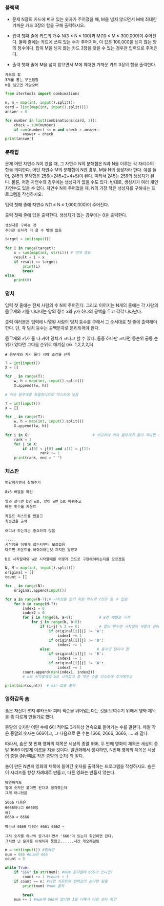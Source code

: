 ### 블랙잭

- 문제
  N장의 카드에 써져 있는 숫자가 주어졌을 때, M을 넘지 않으면서 M에 최대한 가까운 카드 3장의 합을 구해 출력하시오.

- 입력
  첫째 줄에 카드의 개수 N(3 ≤ N ≤ 100)과 M(10 ≤ M ≤ 300,000)이 주어진다. 둘째 줄에는 카드에 쓰여 있는 수가 주어지며, 이 값은 100,000을 넘지 않는 양의 정수이다. 합이 M을 넘지 않는 카드 3장을 찾을 수 있는 경우만 입력으로 주어진다.

- 출력
  첫째 줄에 M을 넘지 않으면서 M에 최대한 가까운 카드 3장의 합을 출력한다.

```
카드의 합
3개를 뽑는 부분집합
m을 넘으면 게임오버
```

```python
from itertools import combinations

n, m = map(int, input().split())
card = list(map(int, input().split()))
answer = 0

for number in list(combinations(card, 3)):
    check = sum(number)
    if sum(number) <= m and check > answer:
        answer = check
print(answer)
```

### 분해합

문제
어떤 자연수 N이 있을 때, 그 자연수 N의 분해합은 N과 N을 이루는 각 자리수의 합을 의미한다. 어떤 자연수 M의 분해합이 N인 경우, M을 N의 생성자라 한다. 예를 들어, 245의 분해합은 256(=245+2+4+5)이 된다. 따라서 245는 256의 생성자가 된다. 물론, 어떤 자연수의 경우에는 생성자가 없을 수도 있다. 반대로, 생성자가 여러 개인 자연수도 있을 수 있다. 자연수 N이 주어졌을 때, N의 가장 작은 생성자를 구해내는 프로그램을 작성하시오.

입력
첫째 줄에 자연수 N(1 ≤ N ≤ 1,000,000)이 주어진다.

출력
첫째 줄에 답을 출력한다. 생성자가 없는 경우에는 0을 출력한다.

```
생성자를 구하는 것
주어진 숫자가 더 클 수 밖에 없음
```



```python
target = int(input())
 
for i in range(target):
    x = sum(map(int, str(i))) # 이게 중요 
    result = i + x
    if result == target:
        print(i)
        break
else:
    print(0)
```

### 덩치

입력 첫 줄에는 전체 사람의 수 N이 주어진다. 그리고 이어지는 N개의 줄에는 각 사람의 몸무게와 키를 나타내는 양의 정수 x와 y가 하나의 공백을 두고 각각 나타난다.

출력 여러분은 입력에 나열된 사람의 덩치 등수를 구해서 그 순서대로 첫 줄에 출력해야 한다. 단, 각 덩치 등수는 공백문자로 분리되어야 한다.

몸무게와 키가 둘 다 커야 덩치가 크다고 할 수 있다. 둘중 하나만 크다면 동순위 공동 순위가 있다면 그다음 순위로 매겨짐 (ex. 1,2,2,2,5)

```
# 몸무게와 키가 둘다 커야 조건을 만족
```

```python
T = int(input())
X = []

for _ in range(T):
    w, h = map(int, input().split())
    X.append((w, h))
    
# 키와 몸무게를 튜플형식으로 리스트에 넣음
```

```python
T = int(input())
X = []

for _ in range(T):
    w, h = map(int, input().split())
    X.append((w, h))
    
for i in X:								# 비교하여 키와 몸무게가 둘다 작다면 랭킹에서 1추가
    rank = 1
    for j in X:
        if i[0] < j[0] and i[1] < j[1]:
                rank += 1
    print(rank, end = " ")    
```

### 체스판

```
번갈아가면서 칠해주기

8x8 배열을 확인 

앞과 같다면 b면 w로, 앞이 w면 b로 바꿔주고
바꾼 횟수를 카운트

카운트 리스트를 만들고
최솟값을 출력

어디서 하는지는 중요하지 않음 

.....
시작점을 어떻게 잡는지부터 모르겠음
다르면 카운트를 해줘야하는것 까지만 알겠고

b로 시작할때와 w로 시작할때를 어떻게 코드로 구현해야하는지를 모르겠음 

```

```python
N, M = map(int, input().split())
original = []
count = []

for _ in range(N):
    original.append(input())

for a in range(N-7):# 시작점을 잡기 위함 마지막 7칸은 할 수 없음
    for b in range(M-7):
        index1 = 0
        index2 = 0
        for i in range(a, a+8):            # 8칸 배열로 시작
            for j in range(b, b+8):
                if (i+j) % 2 == 0:         # 합이 짝수면 시작점의 색깔과 같아야 함
                    if original[i][j] != 'W':  
                        index1 += 1
                    if original[i][j] != 'B':
                        index2 += 1
                else:                     # 홀수면 달라야 함 
                    if original[i][j] != 'B':  
                        index1 += 1
                    if original[i][j] != 'W':
                        index2 += 1
        count.append(min(index1, index2)) 
        # w로 시작할때와 b로 시작할때 중 작은 수를 리스트에 추가해주고 

print(min(count))  # min 값을 출력
```

### 영화감독 숌

숌은 자신이 조지 루카스와 피터 잭슨을 뛰어넘는다는 것을 보여주기 위해서 영화 제목을 좀 다르게 만들기로 했다.

종말의 숫자란 어떤 수에 6이 적어도 3개이상 연속으로 들어가는 수를 말한다. 제일 작은 종말의 숫자는 666이고, 그 다음으로 큰 수는 1666, 2666, 3666, .... 과 같다.

따라서, 숌은 첫 번째 영화의 제목은 세상의 종말 666, 두 번째 영화의 제목은 세상의 종말 1666 이렇게 이름을 지을 것이다. 일반화해서 생각하면, N번째 영화의 제목은 세상의 종말 (N번째로 작은 종말의 숫자) 와 같다.

숌이 만든 N번째 영화의 제목에 들어간 숫자를 출력하는 프로그램을 작성하시오. 숌은 이 시리즈를 항상 차례대로 만들고, 다른 영화는 만들지 않는다.

```
당연하게도
앞에 숫자만 붙이면 된다고 생각했는데
그게 아니었음

5666 다음은 
6666아니고 6660임
왜?
6660 < 6666

따라서 6660 다음은 6661 6662 ~ 

그저 숫자를 하나씩 증가시키면서 '666'이 있는지 확인하면 된다.
그치만 난 문제를 이해하지 못했고......시간 개오래걸림
```

```python
n = int(input()) #입력값
num = 666 #num은 666
count = 0

while True:
    if "666" in str(num): #num 문자열에 666이 있다면?
        count += 1 #count + 1
    if count == n: #더한 카운트와 입력값이 같다면 탈출
        print(num) #num 출력
    
        break
    num += 1 #num에 666이 없다면 1을 더해서 다음 숫자 확인
```

